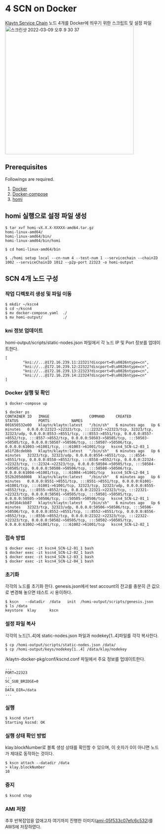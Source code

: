 # 4 SCN on Docker 
[Klaytn Service Chain](https://ko.docs.klaytn.com/node/service-chain) 노드 4개를 Docker에 띄우기 위한 스크립트 및 설정 파일
<img width="416" alt="스크린샷 2022-03-09 오후 9 30 37" src="https://user-images.githubusercontent.com/2010763/157442455-c0eefcba-05a7-4a3a-b37c-bf26238b5dfb.png">


## Prerequisites
Followings are required.

1. [Docker](https://docs.docker.com/get-docker/)
2. [Docker-compose](https://docs.docker.com/compose/install/)
3. [homi](https://ko.docs.klaytn.com/node/download)


## homi 실행으로 설정 파일 생성
```
$ tar xvf homi-vX.X.X-XXXXX-amd64.tar.gz
homi-linux-amd64/
homi-linux-amd64/bin/
homi-linux-amd64/bin/homi

$ cd homi-linux-amd64/bin

$ ./homi setup local --cn-num 4 --test-num 1 --servicechain --chainID 1002 --serviceChainID 1012 --p2p-port 22323 -o homi-output
```


## SCN 4개 노드 구성

### 작업 디렉토리 생성 및 파일 이동 
```
$ mkdir ~/kscn4
$ cd ~/kscn4
$ mv docker-compose.yaml  ./
$ mv homi-output/         ./
```


### kni 정보 업데이트 
homi-output/scripts/static-nodes.json 파일에서 각 노드 IP 및 Port 정보를 업데이트한다. 
```
[
        "kni://...@172.16.239.11:22321?discport=0\u0026ntype=cn",
        "kni://...@172.16.239.12:22322?discport=0\u0026ntype=cn",
        "kni://...@172.16.239.13:22323?discport=0\u0026ntype=cn",
        "kni://...@172.16.239.14:22324?discport=0\u0026ntype=cn"
]
```


### Docker 실행 및 확인
```
$ docker-compose up

$ docker ps
CONTAINER ID   IMAGE                  COMMAND     CREATED         STATUS         PORTS          NAMES
001650532e00   klaytn/klaytn:latest   "/bin/sh"   6 minutes ago   Up 6 minutes   0.0.0.0:22323->22323/tcp, :::22323->22323/tcp, 32323/tcp, 32323/udp, 0.0.0.0:8553->8551/tcp, :::8553->8551/tcp, 0.0.0.0:8557->8552/tcp, :::8557->8552/tcp, 0.0.0.0:50503->50505/tcp, :::50503->50505/tcp, 0.0.0.0:50507->50506/tcp, :::50507->50506/tcp, 0.0.0.0:61003->61001/tcp, :::61003->61001/tcp   kscn4_SCN-L2-03_1
a51f28cdebbb   klaytn/klaytn:latest   "/bin/sh"   6 minutes ago   Up 6 minutes   32323/tcp, 32323/udp, 0.0.0.0:8554->8551/tcp, :::8554->8551/tcp, 0.0.0.0:8558->8552/tcp, :::8558->8552/tcp, 0.0.0.0:22324->22323/tcp, :::22324->22323/tcp, 0.0.0.0:50504->50505/tcp, :::50504->50505/tcp, 0.0.0.0:50508->50506/tcp, :::50508->50506/tcp, 0.0.0.0:61004->61001/tcp, :::61004->61001/tcp   kscn4_SCN-L2-04_1
552b205dd008   klaytn/klaytn:latest   "/bin/sh"   6 minutes ago   Up 6 minutes   0.0.0.0:8551->8551/tcp, :::8551->8551/tcp, 0.0.0.0:61001->61001/tcp, :::61001->61001/tcp, 32323/tcp, 32323/udp, 0.0.0.0:8555->8552/tcp, :::8555->8552/tcp, 0.0.0.0:22321->22323/tcp, :::22321->22323/tcp, 0.0.0.0:50501->50505/tcp, :::50501->50505/tcp, 0.0.0.0:50505->50506/tcp, :::50505->50506/tcp   kscn4_SCN-L2-01_1
ac9d164cbb87   klaytn/klaytn:latest   "/bin/sh"   6 minutes ago   Up 6 minutes   32323/tcp, 32323/udp, 0.0.0.0:50506->50506/tcp, :::50506->50506/tcp, 0.0.0.0:8552->8551/tcp, :::8552->8551/tcp, 0.0.0.0:8556->8552/tcp, :::8556->8552/tcp, 0.0.0.0:22322->22323/tcp, :::22322->22323/tcp, 0.0.0.0:50502->50505/tcp, :::50502->50505/tcp, 0.0.0.0:61002->61001/tcp, :::61002->61001/tcp   kscn4_SCN-L2-02_1
```


### 접속 방법
```
$ docker exec -it kscn4_SCN-L2-01_1 bash
$ docker exec -it kscn4_SCN-L2-02_1 bash
$ docker exec -it kscn4_SCN-L2-03_1 bash
$ docker exec -it kscn4_SCN-L2-04_1 bash
```


### 초기화
각각의 노드를 초기화 한다. genesis.json에서 test account의 잔고를 충분히 큰 값으로 변경해 놓으면 테스트 시 용이하다.  
```
$ kscn   --datadir  /data   init  /homi-output/scripts/genesis.json
$ ls /data 
keystore  klay      kscn
```


### 설정 파일 복사
각각의 노드[1..4]에 static-nodes.json 파일과 nodekey[1..4]파일를 각각 복사한다. 
```
$ cp /homi-output/scripts/static-nodes.json /data/
$ cp /homi-output/keys/nodekey[1..4] /data/klay/nodekey
```

/klaytn-docker-pkg/conf/kscnd.conf 파일에서 주요 정보를 업데이트한다. 
```
...
PORT=22323
...
SC_SUB_BRIDGE=0
...
DATA_DIR=/data
...
```


### 실행
```
$ kscnd start
Starting kscnd: OK
```


### 실행 상태 확인 방법
klay.blockNumber로 블록 생성 상태를 확인할 수 있으며, 이 숫자가 0이 아니면 노드가 제대로 동작하는 것이다.
```
$ kscn attach --datadir /data
> klay.blockNumber
10
```


### 중지
```
$ kscnd stop
```



### AMI 저장
추후 반복잡업을 없애고자 여기까지 진행한 이미지([ami-05f533c07efc6c532](https://ap-northeast-2.console.aws.amazon.com/ec2/v2/home?region=ap-northeast-2#ImageDetails:imageId=ami-05f533c07efc6c532))를 AWS에 저장하였다.  
